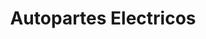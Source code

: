 ---
title: "Autopartes Electricos"
url: /ciudad-autonoma-de-buenos-aires/autopartes-electricos/
shop: Autoteile
---